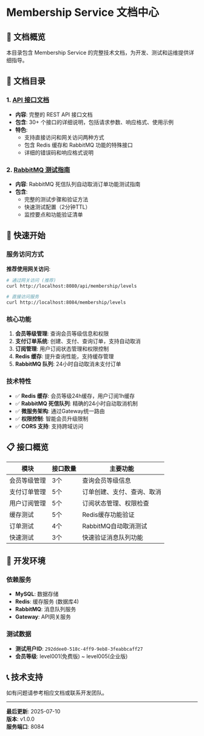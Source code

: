 # Membership Service 文档中心

## 📖 文档概览

本目录包含 Membership Service 的完整技术文档，为开发、测试和运维提供详细指导。

## 📁 文档目录

### 1. [API 接口文档](./API_DOCUMENTATION.md)
- **内容**: 完整的 REST API 接口文档
- **包含**: 30+ 个接口的详细说明，包括请求参数、响应格式、使用示例
- **特色**: 
  - 支持直接访问和网关访问两种方式
  - 包含 Redis 缓存和 RabbitMQ 功能的特殊接口
  - 详细的错误码和响应格式说明

### 2. [RabbitMQ 测试指南](./RABBITMQ_TEST_GUIDE.md)
- **内容**: RabbitMQ 死信队列自动取消订单功能测试指南
- **包含**: 
  - 完整的测试步骤和验证方法
  - 快速测试配置（2分钟TTL）
  - 监控要点和功能验证清单

## 🚀 快速开始

### 服务访问方式

**推荐使用网关访问**:
```bash
# 通过网关访问 (推荐)
curl http://localhost:8080/api/membership/levels

# 直接访问服务
curl http://localhost:8084/membership/levels
```

### 核心功能

1. **会员等级管理**: 查询会员等级信息和权限
2. **支付订单系统**: 创建、支付、查询订单，支持自动取消
3. **订阅管理**: 用户订阅状态管理和权限控制
4. **Redis 缓存**: 提升查询性能，支持缓存管理
5. **RabbitMQ 队列**: 24小时自动取消未支付订单

### 技术特性

- ✅ **Redis 缓存**: 会员等级24h缓存，用户订阅1h缓存
- ✅ **RabbitMQ 死信队列**: 精确的24小时自动取消机制
- ✅ **微服务架构**: 通过Gateway统一路由
- ✅ **权限控制**: 智能会员升级限制
- ✅ **CORS 支持**: 支持跨域访问

## 📋 接口概览

| 模块 | 接口数量 | 主要功能 |
|------|----------|----------|
| 会员等级管理 | 3个 | 查询会员等级信息 |
| 支付订单管理 | 5个 | 订单创建、支付、查询、取消 |
| 用户订阅管理 | 5个 | 订阅状态管理、权限检查 |
| 缓存测试 | 5个 | Redis缓存功能验证 |
| 订单测试 | 4个 | RabbitMQ自动取消测试 |
| 快速测试 | 3个 | 快速验证消息队列功能 |

## 🔧 开发环境

### 依赖服务
- **MySQL**: 数据存储
- **Redis**: 缓存服务 (数据库4)
- **RabbitMQ**: 消息队列服务
- **Gateway**: API网关服务

### 测试数据
- **测试用户ID**: `292ddee0-518c-4ff9-9eb8-3feabbcaff27`
- **会员等级**: level001(免费版) ~ level005(企业版)

## 📞 技术支持

如有问题请参考相应文档或联系开发团队。

---

**最后更新**: 2025-07-10  
**版本**: v1.0.0  
**服务端口**: 8084